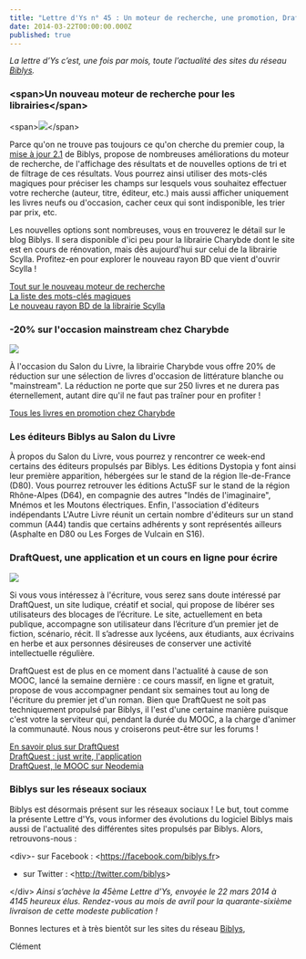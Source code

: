 ```yaml
---
title: "Lettre d'Ys n° 45 : Un moteur de recherche, une promotion, DraftQuest et le Salon du Livre !"
date: 2014-03-22T00:00:00.000Z
published: true
---
```


_La lettre d’Ys c’est, une fois par mois, toute l’actualité des sites du réseau [Biblys](http://www.biblys.fr)._

### &lt;span&gt;Un nouveau moteur de recherche pour les librairies&lt;/span&gt;

&lt;span&gt;![](http://media.biblys.fr/post/17/4017.jpg)&lt;/span&gt;

Parce qu&#039;on ne trouve pas toujours ce qu&#039;on cherche du premier coup, la [mise à jour 2.1](http://www.biblys.fr/pages/changelog#v2.1) de Biblys, propose de nombreuses améliorations du moteur de recherche, de l&#039;affichage des résultats et de nouvelles options de tri et de filtrage de ces résultats. Vous pourrez ainsi utiliser des mots-clés magiques pour préciser les champs sur lesquels vous souhaitez effectuer votre recherche (auteur, titre, éditeur, etc.) mais aussi afficher uniquement les livres neufs ou d&#039;occasion, cacher ceux qui sont indisponible, les trier par prix, etc.

Les nouvelles options sont nombreuses, vous en trouverez le détail sur le blog Biblys. Il sera disponible d&#039;ici peu pour la librairie Charybde dont le site est en cours de rénovation, mais dès aujourd&#039;hui sur celui de la librairie Scylla. Profitez-en pour explorer le nouveau rayon BD que vient d&#039;ouvrir Scylla !

[Tout sur le nouveau moteur de recherche](http://biblys.fr/blog/moteur-de-recherche-librairie)  
 [La liste des mots-clés magiques](http://www.biblys.fr/pages/doc_mots-cles-magiques)  
 [Le nouveau rayon BD de la librairie Scylla](http://www.scylla.fr/pages/bd)

### -20% sur l&#039;occasion mainstream chez Charybde

![](http://www.scylla.fr/charybde/media/promo/promo-2014-sdl.jpg)

À l&#039;occasion du Salon du Livre, la librairie Charybde vous offre 20% de réduction sur une sélection de livres d&#039;occasion de littérature blanche ou &quot;mainstream&quot;. La réduction ne porte que sur 250 livres et ne durera pas éternellement, autant dire qu&#039;il ne faut pas traîner pour en profiter !

[Tous les livres en promotion chez Charybde](http://www.charybde.fr/pages/promo)

### Les éditeurs Biblys au Salon du Livre

À propos du Salon du Livre, vous pourrez y rencontrer ce week-end certains des éditeurs propulsés par Biblys. Les éditions Dystopia y font ainsi leur première apparition, hébergées sur le stand de la région Ile-de-France (D80). Vous pourrez retrouver les éditions ActuSF sur le stand de la région Rhône-Alpes (D64), en compagnie des autres &quot;Indés de l&#039;imaginaire&quot;, Mnémos et les Moutons électriques. Enfin, l&#039;association d&#039;éditeurs indépendants L&#039;Autre Livre réunit un certain nombre d&#039;éditeurs sur un stand commun (A44) tandis que certains adhérents y sont représentés ailleurs (Asphalte en D80 ou Les Forges de Vulcain en S16).

### DraftQuest, une application et un cours en ligne pour écrire

![](http://biblys.fr/biblys/media/newsletters/n45-draftquest.jpg)

Si vous vous intéressez à l&#039;écriture, vous serez sans doute intéressé par DraftQuest, un site ludique, créatif et social, qui propose de libérer ses utilisateurs des blocages de l’écriture. Le site, actuellement en beta publique, accompagne son utilisateur dans l’écriture d’un premier jet de fiction, scénario, récit. Il s’adresse aux lycéens, aux étudiants, aux écrivains en herbe et aux personnes désireuses de conserver une activité intellectuelle régulière.

DraftQuest est de plus en ce moment dans l&#039;actualité à cause de son MOOC, lancé la semaine dernière : ce cours massif, en ligne et gratuit, propose de vous accompagner pendant six semaines tout au long de l&#039;écriture du premier jet d&#039;un roman. Bien que DraftQuest ne soit pas techniquement propulsé par Biblys, il l&#039;est d&#039;une certaine manière puisque c&#039;est votre la serviteur qui, pendant la durée du MOOC, a la charge d&#039;animer la communauté. Nous nous y croiserons peut-être sur les forums !

[En savoir plus sur DraftQuest](http://blog.draftquest.com/draftquest-faq/)  
 [DraftQuest : just write, l&#039;application](http://draftquest.cloudapp.net/)  
 [DraftQuest, le MOOC sur Neodemia](https://www.neodemia.com/courses/DraftQuest/DQ002/printemps_2014/about)

### Biblys sur les réseaux sociaux

Biblys est désormais présent sur les réseaux sociaux ! Le but, tout comme la présente Lettre d&#039;Ys, vous informer des évolutions du logiciel Biblys mais aussi de l&#039;actualité des différentes sites propulsés par Biblys. Alors, retrouvons-nous :

&lt;div&gt;- sur Facebook : &lt;https://facebook.com/biblys.fr&gt;

- sur Twitter : &lt;http://twitter.com/biblys&gt;

&lt;/div&gt; _Ainsi s’achève la 45ème Lettre d’Ys, envoyée le 22 mars 2014 à 4145 heureux élus. Rendez-vous au mois de avril pour la quarante-sixième livraison de cette modeste publication !_

Bonnes lectures et à très bientôt sur les sites du réseau [Biblys](http://www.biblys.fr),

Clément
